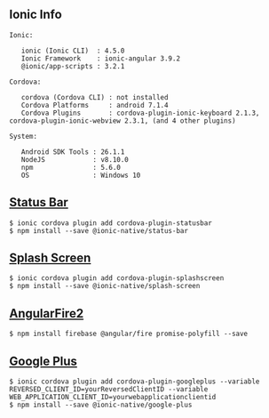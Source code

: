 ## Ionic Info
```
Ionic:

   ionic (Ionic CLI)  : 4.5.0
   Ionic Framework    : ionic-angular 3.9.2
   @ionic/app-scripts : 3.2.1

Cordova:

   cordova (Cordova CLI) : not installed
   Cordova Platforms     : android 7.1.4
   Cordova Plugins       : cordova-plugin-ionic-keyboard 2.1.3, cordova-plugin-ionic-webview 2.3.1, (and 4 other plugins)

System:

   Android SDK Tools : 26.1.1
   NodeJS            : v8.10.0
   npm               : 5.6.0
   OS                : Windows 10
```



## [Status Bar](https://ionicframework.com/docs/native/status-bar/)
```
$ ionic cordova plugin add cordova-plugin-statusbar
$ npm install --save @ionic-native/status-bar
```


## [Splash Screen](https://ionicframework.com/docs/native/splash-screen/)
```
$ ionic cordova plugin add cordova-plugin-splashscreen
$ npm install --save @ionic-native/splash-screen
```


## [AngularFire2](https://github.com/angular/angularfire2/blob/master/docs/ionic/v3.md)
```
$ npm install firebase @angular/fire promise-polyfill --save
```


## [Google Plus](https://ionicframework.com/docs/native/google-plus/)
```
$ ionic cordova plugin add cordova-plugin-googleplus --variable REVERSED_CLIENT_ID=yourReversedClientID --variable WEB_APPLICATION_CLIENT_ID=yourwebapplicationclientid
$ npm install --save @ionic-native/google-plus
```